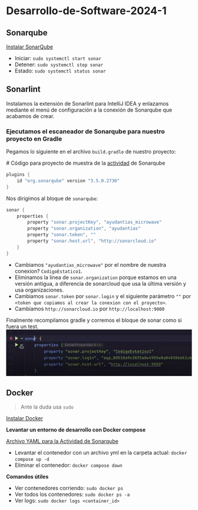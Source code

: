# Desarrollo-de-Software-2024-1
## Sonarqube
[Instalar SonarQube](ACTIVIDADES/README.md#install-sonarqube)

- Iniciar: `sudo systemctl start sonar`
- Detener: `sudo systemctl stop sonar`
- Estado: `sudo systemctl status sonar`

## Sonarlint
Instalamos la extensión de Sonarlint para IntelliJ IDEA y enlazamos mediante el menú de configuración a la conexión de Sonarqube que acabamos de crear.

### Ejecutamos el escaneador de Sonarqube para nuestro proyecto en Gradle

Pegamos lo siguiente en el archivo `build.gradle` de nuestro proyecto:

\# Código para proyecto de muestra de la [actividad](ACTIVIDADES/Codigo%20limpio,%20analisis%20de%20codigo%20estatico%20y%20dinamico/Sonarqube-and-sonarlint-guide%20main%20microwave/) de Sonarqube
```java
plugins {
    id "org.sonarqube" version "3.5.0.2730"
}

```

Nos dirigimos al bloque de `sonarqube`:
```java
sonar {
    properties {
        property "sonar.projectKey", "ayudantias_microwave"
        property "sonar.organization", "ayudantias"
        property "sonar.token", ""
        property "sonar.host.url", "http://sonarcloud.io"
    }
}
```
- Cambiamos `"ayudantias_microwave"` por el nombre de nuestra conexion? `CodigoEstatico1`.
- Eliminamos la linea de `sonar.organization` porque estamos en una versión antigua, a diferencia de sonarcloud que usa la última versión y usa organizaciones.
- Cambiamos `sonar.token` por `sonar.login` y el siguiente parámetro `""` por `<token que copiamos al crear la conexion con el proyecto>`.
- Cambiamos `http://sonarcloud.io` por `http://localhost:9000`

Finalmente recompilamos gradle y corremos el bloque de sonar como si fuera un test.
![alt text](<Recursos varios/CORRER SONA DESDE INTELLIJ.PNG>)

## Docker
> Ante la duda usa `sudo`
 
[Instalar Docker](ACTIVIDADES/README.md#install-docker)

**Levantar un entorno de desarrollo con Docker compose** 

[Archivo YAML para la Actividad de Sonarqube](ACTIVIDADES/Codigo%20limpio,%20analisis%20de%20codigo%20estatico%20y%20dinamico/microwave-docker/docker-compose.yml)
- Levantar el contenedor con un archivo yml en la carpeta actual: `docker compose up -d`
- Eliminar el contenedor: `docker compose down`

**Comandos útiles**
- Ver contenedores corriendo: `sudo docker ps`
- Ver todos los contenedores: `sudo docker ps -a`
- Ver logs: `sudo docker logs <container_id>`

 